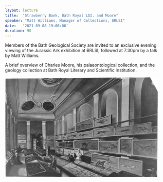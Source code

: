 ```yaml
---
layout: lecture
title:  "Strawberry Bank, Bath Royal LSI, and Moore"
speaker: "Matt Williams, Manager of Collections, BRLSI"
date:   '2021-09-08 19:00:00'
duration: 90
---
```

Members of the Bath Geological Society are invited to an exclusive evening viewing of the Jurassic Ark exhibition at BRLSI, followed at 7:30pm by a talk by Matt Williams.

A brief overview of Charles Moore, his palaeontological collection, and the geology collection at Bath Royal Literary and Scientific Institution.

<img src="/assets/brlsi-collection.jpg">